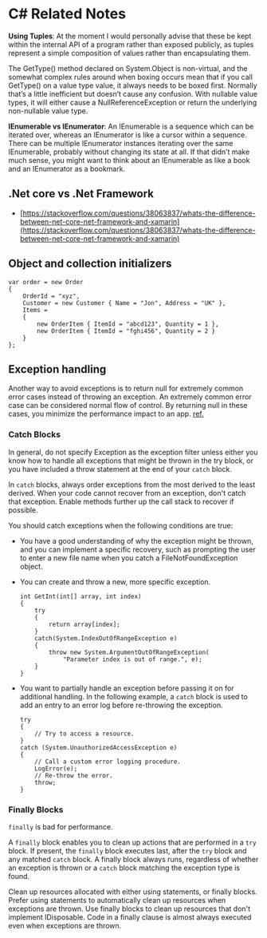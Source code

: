 # C# Related Notes

**Using Tuples**: At the moment I would
personally advise that these be kept within the internal API of a program rather than exposed
publicly, as tuples represent a simple composition of values rather than encapsulating them.

The GetType() method declared on System.Object is
non-virtual, and the somewhat complex rules around when boxing occurs mean that if you call
GetType() on a value type value, it always needs to be boxed first. Normally that’s a little
inefficient but doesn’t cause any confusion. With nullable value types, it will either cause a
NullReferenceException or return the underlying non-nullable value type.

**IEnumerable vs IEnumerator**: An IEnumerable is a sequence which can be iterated over, whereas an IEnumerator is
like a cursor within a sequence. There can be multiple IEnumerator instances iterating over
the same IEnumerable, probably without changing its state at all. If that didn’t make much sense, you might want to 
think about an IEnumerable as like a book and an IEnumerator as a bookmark.

## .Net core vs .Net Framework

* [https://stackoverflow.com/questions/38063837/whats-the-difference-between-net-core-net-framework-and-xamarin](https://stackoverflow.com/questions/38063837/whats-the-difference-between-net-core-net-framework-and-xamarin)

## Object and collection initializers

```
var order = new Order
{
    OrderId = "xyz",
    Customer = new Customer { Name = "Jon", Address = "UK" },
    Items =
    {
        new OrderItem { ItemId = "abcd123", Quantity = 1 },
        new OrderItem { ItemId = "fghi456", Quantity = 2 }
    }
};
```

## Exception handling

Another way to avoid exceptions is to return null for extremely common error cases instead of throwing an exception. An extremely common error case can be considered normal flow of control. By returning null in these cases, you minimize the performance impact to an app. [ref.](https://docs.microsoft.com/en-us/dotnet/standard/exceptions/best-practices-for-exceptions#design-classes-so-that-exceptions-can-be-avoided)

### Catch Blocks

In general, do not specify Exception as the exception filter unless either you know how to handle all exceptions that might be thrown in the try block, or you have included a throw statement at the end of your ```catch``` block.

In ```catch``` blocks, always order exceptions from the most derived to the least derived. When your code cannot recover from an exception, don't catch that exception. Enable methods further up the call stack to recover if possible.

You should catch exceptions when the following conditions are true:

* You have a good understanding of why the exception might be thrown, and you can implement a specific recovery, such as prompting the user to enter a new file name when you catch a FileNotFoundException object.

* You can create and throw a new, more specific exception.
    ```
    int GetInt(int[] array, int index)
    {
        try
        {
            return array[index];
        }
        catch(System.IndexOutOfRangeException e)
        {
            throw new System.ArgumentOutOfRangeException(
                "Parameter index is out of range.", e);
        }
    }
    ```

* You want to partially handle an exception before passing it on for additional handling. In the following example, a ```catch``` block is used to add an entry to an error log before re-throwing the exception.
    ```
    try
    {
        // Try to access a resource.
    }
    catch (System.UnauthorizedAccessException e)
    {
        // Call a custom error logging procedure.
        LogError(e);
        // Re-throw the error.
        throw;     
    }
    ```

### Finally Blocks

```finally``` is bad for performance.

A ```finally``` block enables you to clean up actions that are performed in a ```try``` block. If present, the ```finally``` block executes last, after the ```try``` block and any matched ```catch``` block. A finally block always runs, regardless of whether an exception is thrown or a ```catch``` block matching the exception type is found.

Clean up resources allocated with either using statements, or finally blocks. Prefer using statements to automatically clean up resources when exceptions are thrown. Use finally blocks to clean up resources that don't implement IDisposable. Code in a finally clause is almost always executed even when exceptions are thrown.

